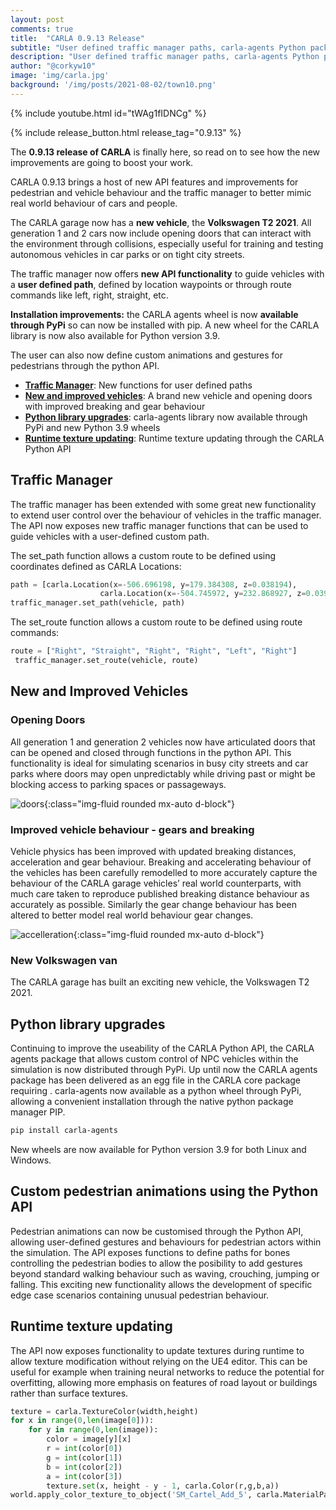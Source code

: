 ```yaml
---
layout: post
comments: true
title:  "CARLA 0.9.13 Release"
subtitle: "User defined traffic manager paths, carla-agents Python package, user defined pedestrian animations and new vehicle behaviours"
description: "User defined traffic manager paths, carla-agents Python package, user defined pedestrian animations and new vehicle behaviours"
author: "@corkyw10"
image: 'img/carla.jpg'
background: '/img/posts/2021-08-02/town10.png'
---
```


{% include youtube.html id="tWAg1fIDNCg" %}

{% include release_button.html release_tag="0.9.13" %}

The __0.9.13 release of CARLA__ is finally here, so read on to see how the new improvements are going to boost your work. 

CARLA 0.9.13 brings a host of new API features and improvements for pedestrian and vehicle behaviour and the traffic manager to better mimic real world behaviour of cars and people.

The CARLA garage now has a __new vehicle__, the __Volkswagen T2 2021__. All generation 1 and 2 cars now include opening doors that can interact with the environment through collisions, especially useful for training and testing autonomous vehicles in car parks or on tight city streets. 

The traffic manager now offers __new API functionality__ to guide vehicles with a __user defined path__, defined by location waypoints or through route commands like left, right, straight, etc.

__Installation improvements:__ the CARLA agents wheel is now __available through PyPi__ so can now be installed with pip. A new wheel for the CARLA library is now also available for Python version 3.9.

The user can also now define custom animations and gestures for pedestrians through the python API. 
 

- [__Traffic Manager__](#traffic-manager): New functions for user defined paths
- [__New and improved vehicles__](#new-and-improved-vehicles): A brand new vehicle and opening doors with improved breaking and gear behaviour
- [__Python library upgrades__](#python-library-upgrades): carla-agents library now available through PyPi and new Python 3.9 wheels
- [__Runtime texture updating__](#runtime-texture-updates): Runtime texture updating through the CARLA Python API


## Traffic Manager

The traffic manager has been extended with some great new functionality to extend user control over the behaviour of vehicles in the traffic manager. The API now exposes new traffic manager functions that can be used to guide vehicles with a user-defined custom path.

The set_path function allows a custom route to be defined using coordinates defined as CARLA Locations:

```py
path = [carla.Location(x=-506.696198, y=179.384308, z=0.038194),
                    carla.Location(x=-504.745972, y=232.868927, z=0.039417)]
traffic_manager.set_path(vehicle, path)
```
The set_route function allows a custom route to be defined using route commands:

```py
route = ["Right", "Straight", "Right", "Right", "Left", "Right"]
 traffic_manager.set_route(vehicle, route)
```

## New and Improved Vehicles

### Opening Doors

All generation 1 and generation 2 vehicles now have articulated doors that can be opened and closed through functions in the python API. This functionality is ideal for simulating scenarios in busy city streets and car parks where doors may open unpredictably while driving past or might be blocking access to parking spaces or passageways. 

![doors](/img/posts/2021-11-07/doors.gif){:class="img-fluid rounded mx-auto d-block"}

### Improved vehicle behaviour - gears and breaking

Vehicle physics has been improved with updated breaking distances, acceleration and gear behaviour. Breaking and accelerating behaviour of the vehicles has been carefully remodelled to more accurately capture the behaviour of the CARLA garage vehicles’ real world counterparts, with much care taken to reproduce published breaking distance behaviour as accurately as possible. Similarly the gear change behaviour has been altered to better model real world behaviour gear changes.

![accelleration](/img/posts/2021-11-07/acceleration.gif){:class="img-fluid rounded mx-auto d-block"}

### New Volkswagen van

The CARLA garage has built an exciting new vehicle, the Volkswagen T2 2021. 

## Python library upgrades

Continuing to improve the useability of the CARLA Python API, the CARLA agents package that allows custom control of NPC vehicles within the simulation is now distributed through PyPi.  Up until now the CARLA agents package has been delivered as an egg file in the CARLA core package requiring . carla-agents now available as a python wheel through PyPi, allowing a convenient installation through the native python package manager PIP.

```sh
pip install carla-agents
```

New wheels are now available for Python version 3.9 for both Linux and Windows. 

## Custom pedestrian animations using the Python API

Pedestrian animations can now be customised through the Python API, allowing user-defined gestures and behaviours for pedestrian actors within the simulation. The API exposes functions to define paths for bones controlling the pedestrian bodies to allow the posibility to add gestures beyond standard walking behaviour such as waving, crouching, jumping or falling. This exciting new functionality allows the development of specific edge case scenarios containing unusual pedestrian behaviour.

## Runtime texture updating

The API now exposes functionality to update textures during runtime to allow texture modification without relying on the UE4 editor. This can be useful for example when training neural networks to reduce the potential for overfitting, allowing more emphasis on features of road layout or buildings rather than surface textures.

```py
texture = carla.TextureColor(width,height)
for x in range(0,len(image[0])):
    for y in range(0,len(image)):
        color = image[y][x]
        r = int(color[0])
        g = int(color[1])
        b = int(color[2])
        a = int(color[3])
        texture.set(x, height - y - 1, carla.Color(r,g,b,a))
world.apply_color_texture_to_object('SM_Cartel_Add_5', carla.MaterialParameter.Diffuse, texture, 0)
```